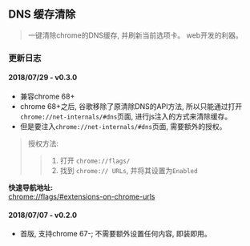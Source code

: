 ## DNS 缓存清除
> 一键清除chrome的DNS缓存, 并刷新当前选项卡。 web开发的利器。


### 更新日志

#### 2018/07/29 - v0.3.0
* 兼容chrome 68+
* chrome 68+之后, 谷歌移除了原清除DNS的API方法, 所以只能通过打开`chrome://net-internals/#dns`页面, 进行js注入的方式来清除缓存。
* 但是要注入`chrome://net-internals/#dns`页面, 需要额外的授权。

> 授权方法:
>> 1. 打开 `chrome://flags/`
>> 2. 找到 `chrome:// URLs`, 并将其设置为`Enabled`

**快速导航地址:**  
[chrome://flags/#extensions-on-chrome-urls](chrome://flags/#extensions-on-chrome-urls)


#### 2018/07/07 - v0.2.0
* 首版, 支持chrome 67-; 不需要额外设置任何内容, 即装即用。